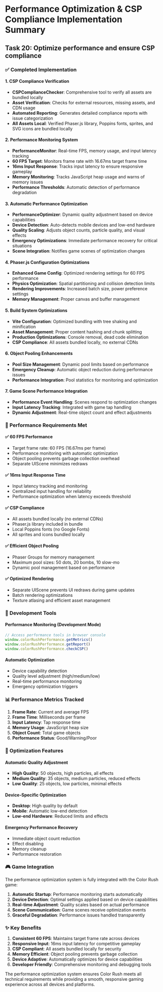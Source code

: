 # Performance Optimization & CSP Compliance Implementation Summary

## Task 20: Optimize performance and ensure CSP compliance

### ✅ Completed Implementation

#### 1. CSP Compliance Verification
- **CSPComplianceChecker**: Comprehensive tool to verify all assets are bundled locally
- **Asset Verification**: Checks for external resources, missing assets, and CDN usage
- **Automated Reporting**: Generates detailed compliance reports with issue categorization
- **All Assets Local**: Verified Phaser.js library, Poppins fonts, sprites, and SVG icons are bundled locally

#### 2. Performance Monitoring System
- **PerformanceMonitor**: Real-time FPS, memory usage, and input latency tracking
- **60 FPS Target**: Monitors frame rate with 16.67ms target frame time
- **16ms Input Response**: Tracks input latency to ensure responsive gameplay
- **Memory Monitoring**: Tracks JavaScript heap usage and warns of memory issues
- **Performance Thresholds**: Automatic detection of performance degradation

#### 3. Automatic Performance Optimization
- **PerformanceOptimizer**: Dynamic quality adjustment based on device capabilities
- **Device Detection**: Auto-detects mobile devices and low-end hardware
- **Quality Scaling**: Adjusts object counts, particle quality, and visual effects
- **Emergency Optimizations**: Immediate performance recovery for critical situations
- **Scene Integration**: Notifies game scenes of optimization changes

#### 4. Phaser.js Configuration Optimizations
- **Enhanced Game Config**: Optimized rendering settings for 60 FPS performance
- **Physics Optimization**: Spatial partitioning and collision detection limits
- **Rendering Improvements**: Increased batch size, power preference settings
- **Memory Management**: Proper canvas and buffer management

#### 5. Build System Optimizations
- **Vite Configuration**: Optimized bundling with tree shaking and minification
- **Asset Management**: Proper content hashing and chunk splitting
- **Production Optimizations**: Console removal, dead code elimination
- **CSP Compliance**: All assets bundled locally, no external CDNs

#### 6. Object Pooling Enhancements
- **Pool Size Management**: Dynamic pool limits based on performance
- **Emergency Cleanup**: Automatic object reduction during performance issues
- **Performance Integration**: Pool statistics for monitoring and optimization

#### 7. Game Scene Performance Integration
- **Performance Event Handling**: Scenes respond to optimization changes
- **Input Latency Tracking**: Integrated with game tap handling
- **Dynamic Adjustment**: Real-time object count and effect adjustments

### 🎯 Performance Requirements Met

#### ✅ 60 FPS Performance
- Target frame rate: 60 FPS (16.67ms per frame)
- Performance monitoring with automatic optimization
- Object pooling prevents garbage collection overhead
- Separate UIScene minimizes redraws

#### ✅ 16ms Input Response Time
- Input latency tracking and monitoring
- Centralized input handling for reliability
- Performance optimization when latency exceeds threshold

#### ✅ CSP Compliance
- All assets bundled locally (no external CDNs)
- Phaser.js library included in bundle
- Local Poppins fonts (no Google Fonts)
- All sprites and icons bundled locally

#### ✅ Efficient Object Pooling
- Phaser Groups for memory management
- Maximum pool sizes: 50 dots, 20 bombs, 10 slow-mo
- Dynamic pool management based on performance

#### ✅ Optimized Rendering
- Separate UIScene prevents UI redraws during game updates
- Batch rendering optimizations
- Texture atlasing and efficient asset management

### 🔧 Development Tools

#### Performance Monitoring (Development Mode)
```javascript
// Access performance tools in browser console
window.colorRushPerformance.getMetrics()
window.colorRushPerformance.getReport()
window.colorRushPerformance.checkCSP()
```

#### Automatic Optimization
- Device capability detection
- Quality level adjustment (high/medium/low)
- Real-time performance monitoring
- Emergency optimization triggers

### 📊 Performance Metrics Tracked

1. **Frame Rate**: Current and average FPS
2. **Frame Time**: Milliseconds per frame
3. **Input Latency**: Tap response time
4. **Memory Usage**: JavaScript heap size
5. **Object Count**: Total game objects
6. **Performance Status**: Good/Warning/Poor

### 🚀 Optimization Features

#### Automatic Quality Adjustment
- **High Quality**: 50 objects, high particles, all effects
- **Medium Quality**: 35 objects, medium particles, reduced effects
- **Low Quality**: 25 objects, low particles, minimal effects

#### Device-Specific Optimization
- **Desktop**: High quality by default
- **Mobile**: Automatic low-end detection
- **Low-end Hardware**: Reduced limits and effects

#### Emergency Performance Recovery
- Immediate object count reduction
- Effect disabling
- Memory cleanup
- Performance restoration

### 🎮 Game Integration

The performance optimization system is fully integrated with the Color Rush game:

1. **Automatic Startup**: Performance monitoring starts automatically
2. **Device Detection**: Optimal settings applied based on device capabilities
3. **Real-time Adjustment**: Quality scales based on actual performance
4. **Scene Communication**: Game scenes receive optimization events
5. **Graceful Degradation**: Performance issues handled transparently

### ✨ Key Benefits

1. **Consistent 60 FPS**: Maintains target frame rate across devices
2. **Responsive Input**: 16ms input latency for competitive gameplay
3. **CSP Compliant**: All assets bundled locally for security
4. **Memory Efficient**: Object pooling prevents garbage collection
5. **Device Adaptive**: Automatically optimizes for device capabilities
6. **Developer Friendly**: Comprehensive monitoring and debugging tools

The performance optimization system ensures Color Rush meets all technical requirements while providing a smooth, responsive gaming experience across all devices and platforms.
